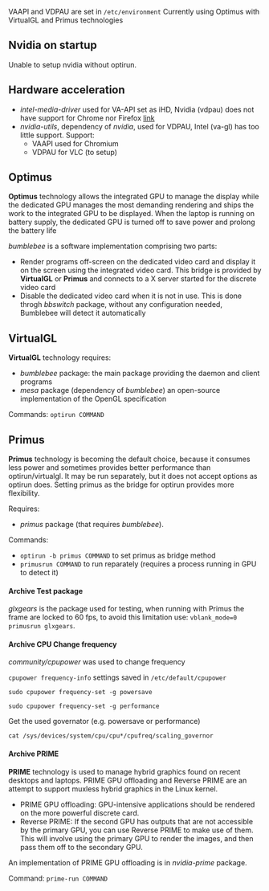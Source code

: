 VAAPI and VDPAU are set in `/etc/environment`
Currently using Optimus with VirtualGL and Primus technologies

## Nvidia on startup
Unable to setup nvidia without optirun.

## Hardware acceleration
- *intel-media-driver* used for VA-API set as iHD, Nvidia (vdpau) does not have support for Chrome nor Firefox [link](https://wiki.archlinux.org/title/Hardware_video_acceleration#Application_support)
- *nvidia-utils*, dependency of *nvidia*, used for VDPAU, Intel (va-gl) has too little support.
Support:
	- VAAPI used for Chromium
	- VDPAU for VLC (to setup)

## Optimus
**Optimus** technology allows the integrated GPU to manage the display while the dedicated GPU manages the most demanding rendering and ships the work to the integrated GPU to be displayed. When the laptop is running on battery supply, the dedicated GPU is turned off to save power and prolong the battery life

*bumblebee* is a software implementation comprising two parts:

- Render programs off-screen on the dedicated video card and display it on the screen using the integrated video card. This bridge is provided by **VirtualGL** or **Primus** and connects to a X server started for the discrete video card
- Disable the dedicated video card when it is not in use. This is done throgh *bbswitch* package, without any configuration needed, Bumblebee will detect it automatically

## VirtualGL
**VirtualGL** technology requires:
- *bumblebee* package: the main package providing the daemon and client programs
- *mesa* package (dependency of *bumblebee*) an open-source implementation of the OpenGL specification

Commands: `optirun COMMAND`

## Primus
**Primus** technology is becoming the default choice, because it consumes less power and sometimes provides better performance than optirun/virtualgl. It may be run separately, but it does not accept options as optirun does. Setting primus as the bridge for optirun provides more flexibility.

Requires:
- *primus* package (that requires *bumblebee*).

Commands:
- `optirun -b primus COMMAND` to set primus as bridge method
- `primusrun COMMAND` to run reparately (requires a process running in GPU to detect it)

#### Archive Test package
*glxgears* is the package used for testing, when running with Primus the frame are locked to 60 fps, to avoid this limitation use: `vblank_mode=0 primusrun glxgears`.

#### Archive CPU Change frequency

*community/cpupower* was used to change frequency

`cpupower frequency-info` settings saved in `/etc/default/cpupower`

`sudo cpupower frequency-set -g powersave`

`sudo cpupower frequency-set -g performance`

Get the used governator (e.g. powersave or performance)

`cat /sys/devices/system/cpu/cpu*/cpufreq/scaling_governor`

#### Archive PRIME
**PRIME** technology is used to manage hybrid graphics found on recent desktops and laptops. PRIME GPU offloading and Reverse PRIME are an attempt to support muxless hybrid graphics in the Linux kernel.

- PRIME GPU offloading: GPU-intensive applications should be rendered on the more powerful discrete card.
- Reverse PRIME: If the second GPU has outputs that are not accessible by the primary GPU, you can use Reverse PRIME to make use of them. This will involve using the primary GPU to render the images, and then pass them off to the secondary GPU.

An implementation of PRIME GPU offloading is in *nvidia-prime* package.

Command: `prime-run COMMAND`